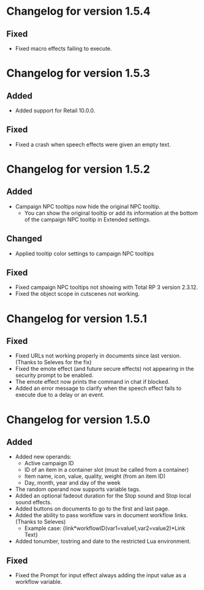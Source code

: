# Changelog for version 1.5.4

## Fixed

- Fixed macro effects failing to execute.

# Changelog for version 1.5.3

## Added

- Added support for Retail 10.0.0.

## Fixed

- Fixed a crash when speech effects were given an empty text.

# Changelog for version 1.5.2

## Added

- Campaign NPC tooltips now hide the original NPC tooltip.
  - You can show the original tooltip or add its information at the bottom of the campaign NPC tooltip in Extended settings.

## Changed

- Applied tooltip color settings to campaign NPC tooltips

## Fixed

- Fixed campaign NPC tooltips not showing with Total RP 3 version 2.3.12.
- Fixed the object scope in cutscenes not working.

# Changelog for version 1.5.1

## Fixed

- Fixed URLs not working properly in documents since last version. (Thanks to Seleves for the fix)
- Fixed the emote effect (and future secure effects) not appearing in the security prompt to be enabled.
- The emote effect now prints the command in chat if blocked.
- Added an error message to clarify when the speech effect fails to execute due to a delay or an event.

# Changelog for version 1.5.0

## Added

- Added new operands:
  - Active campaign ID
  - ID of an item in a container slot (must be called from a container)
  - Item name, icon, value, quality, weight (from an item ID)
  - Day, month, year and day of the week
- The random operand now supports variable tags.
- Added an optional fadeout duration for the Stop sound and Stop local sound effects.
- Added buttons on documents to go to the first and last page.
- Added the ability to pass workflow vars in document workflow links. (Thanks to Seleves)
    - Example case: {link\*workflowID(var1=value1,var2=value2)\*Link Text}
- Added tonumber, tostring and date to the restricted Lua environment.

## Fixed

- Fixed the Prompt for input effect always adding the input value as a workflow variable.

